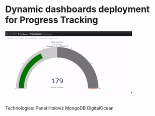 # Dynamic dashboards deployment for Progress Tracking

![](bls-dashboard-gif.gif)


Technologies:
Panel
Holoviz
MongoDB
DigitalOcean
